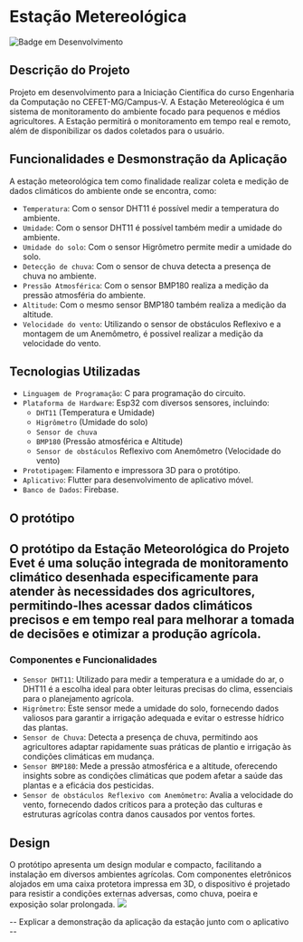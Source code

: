 <h1> Estação Metereológica </h1>

![Badge em Desenvolvimento](http://img.shields.io/static/v1?label=STATUS&message=EM%20DESENVOLVIMENTO&color=GREEN&style=for-the-badge)
<h2> Descrição do Projeto </h2>
  Projeto em desenvolvimento para a Iniciação Científica do curso Engenharia da Computação no CEFET-MG/Campus-V. A Estação Metereológica é um sistema de monitoramento do ambiente focado para pequenos e médios agricultores. 
  A Estação permitirá o monitoramento em tempo real e remoto, além de disponibilizar os dados coletados para o usuário.
  
<h2> Funcionalidades e Desmonstração da Aplicação </h2>
  A estação meteorológica tem como finalidade realizar coleta e medição de dados climáticos do ambiente onde se encontra, como: 
  
  - `Temperatura`: Com o sensor DHT11 é possível medir a temperatura do ambiente. 
  - `Umidade`: Com o sensor DHT11 é possível também medir a umidade do ambiente.
  - `Umidade do solo`: Com o sensor Higrômetro permite medir a umidade do solo.
  - `Detecção de chuva`: Com o sensor de chuva detecta a presença de chuva no ambiente. 
  - `Pressão Atmosférica`: Com o sensor BMP180 realiza a medição da pressão atmosféria do ambiente. 
  - `Altitude`: Com o mesmo sensor BMP180 também realiza a medição da altitude.
  - `Velocidade do vento`: Utilizando o sensor de obstáculos Reflexivo e a montagem de um Anemômetro, é possivel realizar a medição da velocidade do vento. 

<h2> Tecnologias Utilizadas </h2>


  - `Linguagem de Programação`: C para programação do circuito.
  - `Plataforma de Hardware`: Esp32 com diversos sensores, incluindo:
    -  `DHT11` (Temperatura e Umidade)
    -  `Higrômetro` (Umidade do solo)
    -  `Sensor de chuva`
    - `BMP180` (Pressão atmosférica e Altitude)
    - `Sensor de obstáculos` Reflexivo com Anemômetro (Velocidade do vento)
  - `Prototipagem`: Filamento e impressora 3D para o protótipo.
  - `Aplicativo`: Flutter para desenvolvimento de aplicativo móvel.
  - `Banco de Dados`: Firebase.

<h2> O protótipo<h2>

   O protótipo da Estação Meteorológica do Projeto Evet é uma solução integrada de monitoramento climático desenhada especificamente para atender às necessidades dos agricultores, permitindo-lhes acessar dados climáticos precisos e em tempo real para melhorar a tomada de decisões e otimizar a produção agrícola.
   
<h3> Componentes e Funcionalidades </h3>

  
  - `Sensor DHT11`: Utilizado para medir a temperatura e a umidade do ar, o DHT11 é a escolha ideal para obter leituras precisas do clima, essenciais para o planejamento agrícola.
  - `Higrômetro`: Este sensor mede a umidade do solo, fornecendo dados valiosos para garantir a irrigação adequada e evitar o estresse hídrico das plantas.
  - `Sensor de Chuva`: Detecta a presença de chuva, permitindo aos agricultores adaptar rapidamente suas práticas de plantio e irrigação às condições climáticas em mudança.
  - `Sensor BMP180`: Mede a pressão atmosférica e a altitude, oferecendo insights sobre as condições climáticas que podem afetar a saúde das plantas e a eficácia dos pesticidas.
  - `Sensor de obstáculos Reflexivo com Anemômetro`: Avalia a velocidade do vento, fornecendo dados críticos para a proteção das culturas e estruturas agrícolas contra danos causados por ventos fortes.
  <h2> Design </h2>
   O protótipo apresenta um design modular e compacto, facilitando a instalação em diversos ambientes agrícolas. Com componentes eletrônicos alojados em uma caixa protetora impressa em 3D, o dispositivo é projetado para resistir a condições externas adversas, como chuva, poeira e exposição solar prolongada. 
   <img src="/assets/img/arquivo1.gif">


   
  -- Explicar a demonstração da aplicação da estação junto com o aplicativo --
